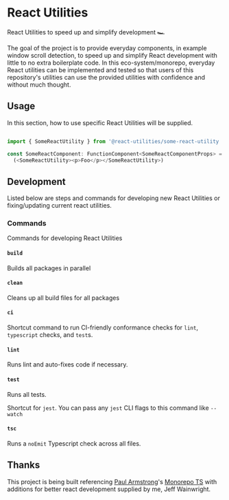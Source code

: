 # React Utilities

React Utilities to speed up and simplify development 🏎

The goal of the project is to provide everyday components, in example window scroll detection, to speed up and simplify React development with little to no extra boilerplate code. In this eco-system/monorepo, everyday React utilities can be implemented and tested so that users of this repository's utilities can use the provided utilities with confidence and without much thought.

## Usage

In this section, how to use specific React Utilities will be supplied.

```typescript

import { SomeReactUtility } from '@react-utilities/some-react-utility

const SomeReactComponent: FunctionComponent<SomeReactComponentProps> = (): JSX.Element => 
  (<SomeReactUtility><p>Foo</p></SomeReactUtility>)

```

## Development

Listed below are steps and commands for developing new React Utilities or fixing/updating current react utilities.

### Commands

Commands for developing React Utilities

#### `build`

Builds all packages in parallel

#### `clean`

Cleans up all build files for all packages

#### `ci`

Shortcut command to run CI-friendly conformance checks for `lint`, `typescript` checks, and `test`s.

#### `lint`

Runs lint and auto-fixes code if necessary.

#### `test`

Runs all tests.

Shortcut for `jest`. You can pass any `jest` CLI flags to this command like `--watch`

#### `tsc`

Runs a `noEmit` Typescript check across all files.

## Thanks

This project is being built referencing [Paul Armstrong](https://github.com/paularmstrong)'s [Monorepo TS](https://github.com/paularmstrong/monorepo-ts) with additions for better react development supplied by me, Jeff Wainwright.


